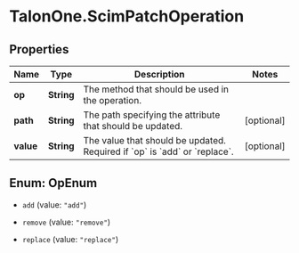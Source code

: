 # TalonOne.ScimPatchOperation

## Properties

Name | Type | Description | Notes
------------ | ------------- | ------------- | -------------
**op** | **String** | The method that should be used in the operation. | 
**path** | **String** | The path specifying the attribute that should be updated. | [optional] 
**value** | **String** | The value that should be updated. Required if &#x60;op&#x60; is &#x60;add&#x60; or &#x60;replace&#x60;. | [optional] 



## Enum: OpEnum


* `add` (value: `"add"`)

* `remove` (value: `"remove"`)

* `replace` (value: `"replace"`)




